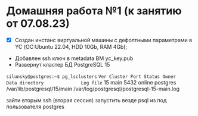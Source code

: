 # Домашняя работа №1 (к занятию от 07.08.23)

- [x] Cоздан инстанс виртуальной машины с дефолтными параметрами в YC (ОС:Ubuntu 22.04, HDD 10Gb, RAM 4Gb);
- Добавлен ssh ключ в metadata ВМ yc_key.pub
- Развернут кластер БД PostgreSQL 15


`silunsky@postgres:~$ pg_lsclusters`
`Ver Cluster Port Status Owner    Data directory              Log file`
15  main    5432 online postgres /var/lib/postgresql/15/main /var/log/postgresql/postgresql-15-main.log

зайти вторым ssh (вторая сессия)
запустить везде psql из под пользователя postgres
